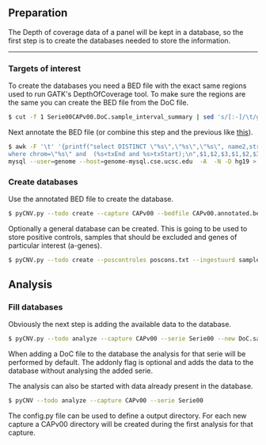 ## Preparation
The Depth of coverage data of a panel will be kept in a database, so the first
step is to create the databases needed to store the information.
***
### Targets of interest
To create the databases you need a BED file with the exact same regions used to run GATK's
DepthOfCoverage tool. To make sure the regions are the same you can create the BED file from
the DoC file.

```bash
$ cut -f 1 Serie00CAPv00.DoC.sample_interval_summary | sed 's/[:-]/\t/gi'  > CAPv00.bed
```

Next annotate the BED file (or combine this step and the previous like [this](https://gist.github.com/zaag/2a327b2fb94c07a6a17992b7ace72017)).

```bash
$ awk -F '\t' '{printf("select DISTINCT \"%s\",\"%s\",\"%s\", name2,strand from refGene  \
where chrom=\"%s\" and  (%s<txEnd and %s>txStart);\n",$1,$2,$3,$1,$2,$3);}' CAPv00.bed |\
mysql --user=genome --host=genome-mysql.cse.ucsc.edu  -A  -N -D hg19 > CAPv00.annotated.bed
```

### Create databases
Use the annotated BED file to create the database.

```bash
$ pyCNV.py --todo create --capture CAPv00 --bedfile CAPv00.annotated.bed
```

Optionally a general database can be created. This is going to be used to store positive controls, samples that should be excluded and genes of particular interest (a-genes).

```bash
$ pyCNV.py --todo create --poscontroles poscons.txt --ingestuurd samples_to_exclude.txt
```

## Analysis

### Fill databases
Obviously the next step is adding the available data to the database.

```bash
$ pyCNV.py --todo analyze --capture CAPv00 --serie Serie00 --new DoC.sample_interval_summary --addonly
```
When adding a DoC file to the database the analysis for that serie will be performed by default.
The addonly flag is optional and adds the data to the database without analysing the added serie.

The analysis can also be started with data already present in the database.

```bash
$ pyCNV --todo analyze --capture CAPv00 --serie Serie00
```
The config.py file can be used to define a output directory. For each new capture a CAPv00 directory will be created during the first analysis for that capture.
